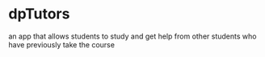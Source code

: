 # dpTutors
an app that allows students to study and get help from other students who have previously take the course
